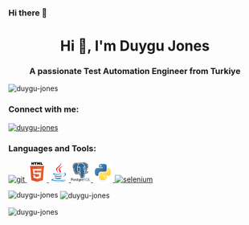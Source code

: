### Hi there 👋

<h1 align="center">Hi 👋, I'm Duygu Jones</h1>
<h3 align="center">A passionate Test Automation Engineer from Turkiye</h3>

<p align="left"> <img src="https://komarev.com/ghpvc/?username=duygu-jones&label=Profile%20views&color=0e75b6&style=flat" alt="duygu-jones" /> </p>

<h3 align="left">Connect with me:</h3>
<p align="left">
<a href="https://linkedin.com/in/duygu-jones" target="blank"><img align="center" src="https://raw.githubusercontent.com/rahuldkjain/github-profile-readme-generator/master/src/images/icons/Social/linked-in-alt.svg" alt="duygu-jones" height="30" width="40" /></a>
</p>

<h3 align="left">Languages and Tools:</h3>
<p align="left"> <a href="https://git-scm.com/" target="_blank" rel="noreferrer"> <img src="https://www.vectorlogo.zone/logos/git-scm/git-scm-icon.svg" alt="git" width="40" height="40"/> </a> <a href="https://www.w3.org/html/" target="_blank" rel="noreferrer"> <img src="https://raw.githubusercontent.com/devicons/devicon/master/icons/html5/html5-original-wordmark.svg" alt="html5" width="40" height="40"/> </a> <a href="https://www.java.com" target="_blank" rel="noreferrer"> <img src="https://raw.githubusercontent.com/devicons/devicon/master/icons/java/java-original.svg" alt="java" width="40" height="40"/> </a> <a href="https://www.postgresql.org" target="_blank" rel="noreferrer"> <img src="https://raw.githubusercontent.com/devicons/devicon/master/icons/postgresql/postgresql-original-wordmark.svg" alt="postgresql" width="40" height="40"/> </a> <a href="https://www.python.org" target="_blank" rel="noreferrer"> <img src="https://raw.githubusercontent.com/devicons/devicon/master/icons/python/python-original.svg" alt="python" width="40" height="40"/> </a> <a href="https://www.selenium.dev" target="_blank" rel="noreferrer"> <img src="https://raw.githubusercontent.com/detain/svg-logos/780f25886640cef088af994181646db2f6b1a3f8/svg/selenium-logo.svg" alt="selenium" width="40" height="40"/> </a> </p>

<p><img align="left" src="https://github-readme-stats.vercel.app/api/top-langs?username=duygu-jones&show_icons=true&locale=en&layout=compact" alt="duygu-jones" /></p>

<p>&nbsp;<img align="center" src="https://github-readme-stats.vercel.app/api?username=duygu-jones&show_icons=true&locale=en" alt="duygu-jones" /></p>

<p><img align="center" src="https://github-readme-streak-stats.herokuapp.com/?user=duygu-jones&" alt="duygu-jones" /></p>
